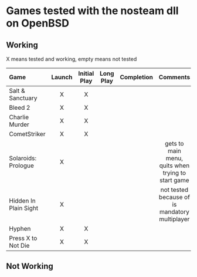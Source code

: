 # Games tested with the nosteam dll on OpenBSD

## Working

X means tested and working, empty means not tested

|Game|Launch|Initial Play|Long Play|Completion|Comments|
|:---|:----:|:----------:|:-------:|:--------:|:------:|
|Salt & Sanctuary	|X|X||||
|Bleed 2		|X|X||||
|Charlie Murder		|X|X||||
|CometStriker		|X|X||||
|Solaroids: Prologue	|X||||gets to main menu, quits when trying to start game|
|Hidden In Plain Sight	|X||||not tested because of is mandatory multiplayer|
|Hyphen			|X|X||||
|Press X to Not Die	|X|X||||

## Not Working
